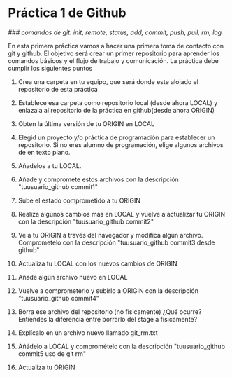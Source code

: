 # Práctica 1 de Github
*### comandos de git: init, remote, status, add, commit, push, pull, rm, log*

En esta primera práctica vamos a hacer una primera toma de contacto con git y github. El objetivo será crear un primer repositorio para aprender los comandos básicos y el flujo de trabajo y comunicación. La práctica debe cumplir los siguientes puntos

1. Crea una carpeta en tu equipo, que será donde este alojado el repositorio de esta práctica
   
2. Establece esa carpeta como repositorio local (desde ahora LOCAL) y enlazala al repositorio de la práctica en github(desde ahora ORIGIN)
   
3. Obten la última versión de tu ORIGIN en LOCAL
   
4. Elegid un proyecto y/o práctica de programación para establecer un repositorio. Si no eres alumno de programación, elige algunos archivos de en texto plano.

5. Añadelos a tu LOCAL.
   
6. Añade y compromete estos archivos con la descripción "tuusuario_github commit1"
   
7. Sube el estado comprometido a tu ORIGIN
   
8. Realiza algunos cambios más en LOCAL y vuelve a actualizar tu ORIGIN con la descripción "tuusuario_github commit2"
   
9.  Ve a tu ORIGIN a través del navegador y modifica algún archivo. Comprometelo con la descripción "tuusuario_github commit3 desde github"
   
10. Actualiza tu LOCAL con los nuevos cambios de ORIGIN

11. Añade algún archivo nuevo en LOCAL
    
12. Vuelve a comprometerlo y subirlo a ORIGIN con la descripción "tuusuario_github commit4"
    
13. Borra ese archivo del repositorio (no fisicamente) ¿Qué ocurre? Entiendes la diferencia entre borrarlo del stage a fisicamente?
    
14. Explícalo en un archivo nuevo llamado git_rm.txt
    
15. Añádelo a LOCAL y compromételo con la descripción "tuusuario_github commit5 uso de git rm"
    
16. Actualiza tu ORIGIN